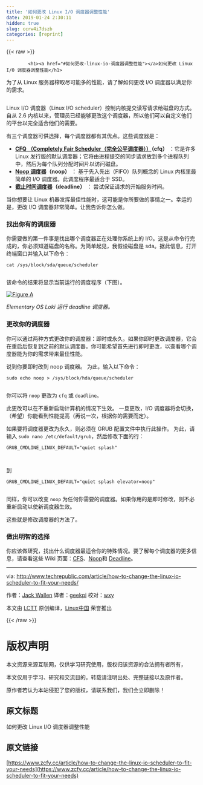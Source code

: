 ```yaml
---
title: '如何更改 Linux I/O 调度器调整性能' 
date: 2019-01-24 2:30:11
hidden: true
slug: ccrw4i7dszb
categories: [reprint]
---
```


{{< raw >}}

            <h1><a href="#如何更改-linux-io-调度器调整性能"></a>如何更改 Linux I/O 调度器调整性能</h1>
<p>为了从 Linux 服务器榨取尽可能多的性能，请了解如何更改 I/O 调度器以满足你的需求。</p>
<p><a href="https://camo.githubusercontent.com/ef7c70bac217dd024f244f12a727b4ff6380fc38/687474703a2f2f7472312e636273697374617469632e636f6d2f6875622f692f722f323031362f30352f30342f66373635633363372d656530382d346633612d383736612d3636313337616434653664662f726573697a652f373730782f31333163363933313338366563663337313034653861646138643031653930332f6861636b6572736865726f2e6a7067"><img src="https://p3.ssl.qhimg.com/t01a3d0b5085943652f.jpg" alt=""></a></p>
<p>Linux I/O 调度器（Linux I/O scheduler）控制内核提交读写请求给磁盘的方式。自从 2.6 内核以来，管理员已经能够更改这个调度器，所以他们可以自定义他们的平台以完全适合他们的需要。</p>
<p>有三个调度器可供选择，每个调度器都有其优点。这些调度器是：</p>
<ul>
<li><strong><a href="https://en.wikipedia.org/wiki/Completely_Fair_Scheduler">CFQ （Completely Fair Scheduler（完全公平调度器））</a>（cfq）</strong> ：它是许多 Linux 发行版的默认调度器；它将由进程提交的同步请求放到多个进程队列中，然后为每个队列分配时间片以访问磁盘。</li>
<li><strong><a href="https://en.wikipedia.org/wiki/Noop_scheduler">Noop 调度器</a>（noop）</strong> ： 基于先入先出（FIFO）队列概念的 Linux 内核里最简单的 I/O 调度器。此调度程序最适合于 SSD。</li>
<li><strong><a href="https://en.wikipedia.org/wiki/Deadline_scheduler">截止时间调度器</a>（deadline）</strong> ： 尝试保证请求的开始服务时间。</li>
</ul>
<p>当你想要让 Linux 机器发挥最佳性能时，这可能是你所要做的事情之一。幸运的是，更改 I/O 调度器非常简单。让我告诉你怎么做。</p>
<h3><a href="#找出你有的调度器"></a>找出你有的调度器</h3>
<p>你需要做的第一件事是找出哪个调度器正在处理你系统上的 I/O。这是从命令行完成的，你必须知道磁盘的名称。为简单起见，我假设磁盘是 sda。据此信息，打开终端窗口并输入以下命令：</p>
<pre><code class="hljs routeros">cat /sys/block/sda/queue<span class="hljs-built_in">/scheduler
</span>
</code></pre><p>该命令的结果将显示当前运行的调度程序（下图）。</p>
<p><a href="https://camo.githubusercontent.com/437b7afdd9e89e9e2d024ba917f81da16ce5b34d/687474703a2f2f7472332e636273697374617469632e636f6d2f6875622f692f323031372f30312f30332f61626261376632322d333235322d346237362d393163302d6262313536333066643432632f36623461366439373132303262373039323662326439393165366339616665332f7363686564756c6572612e6a7067"><img src="https://p5.ssl.qhimg.com/t01ce58d3c9072abf84.jpg" alt="Figure A"></a></p>
<p><em>Elementary OS Loki 运行 deadline 调度器。</em></p>
<h3><a href="#更改你的调度器"></a>更改你的调度器</h3>
<p>你可以通过两种方式更改你的调度器：即时或永久。如果你即时更改调度器，它会在重启后恢复到之前的默认调度器。你可能希望首先进行即时更改，以查看哪个调度器能为你的需求带来最佳性能。</p>
<p>说到你要即时改到 noop 调度器。 为此，输入以下命令：</p>
<pre><code class="hljs routeros">sudo echo noop &gt; /sys/block/hda/queue<span class="hljs-built_in">/scheduler
</span>
</code></pre><p>你可以将 <code>noop</code> 更改为 <code>cfq</code> 或 <code>deadline</code>。</p>
<p>此更改可以在不重新启动计算机的情况下生效。 一旦更改，I/O 调度器将会切换，（希望）你能看到性能提高（再说一次，根据你的需要而定）。</p>
<p>如果要将调度器更改为永久，则必须在 GRUB 配置文件中执行此操作。 为此，请输入 <code>sudo nano /etc/default/grub</code>，然后修改下面的行：</p>
<pre><code class="hljs ini"><span class="hljs-attr">GRUB_CMDLINE_LINUX_DEFAULT</span>=<span class="hljs-string">"quiet splash"</span>

</code></pre><p>到</p>
<pre><code class="hljs ini"><span class="hljs-attr">GRUB_CMDLINE_LINUX_DEFAULT</span>=<span class="hljs-string">"quiet splash elevator=noop"</span>

</code></pre><p>同样，你可以改变 <code>noop</code> 为任何你需要的调度器。如果你用的是即时修改，则不必重新启动以使新调度器生效。</p>
<p>这些就是修改调度器的方法了。</p>
<h3><a href="#做出明智的选择"></a>做出明智的选择</h3>
<p>你应该做研究，找出什么调度器最适合你的特殊情况。要了解每个调度器的更多信息，请查看这些 Wiki 页面：<a href="https://en.wikipedia.org/wiki/Completely_Fair_Scheduler">CFS</a>、<a href="https://en.wikipedia.org/wiki/Noop_scheduler">Noop</a>和 <a href="https://en.wikipedia.org/wiki/Deadline_scheduler">Deadline</a>。</p>
<hr>
<p>via: <a href="http://www.techrepublic.com/article/how-to-change-the-linux-io-scheduler-to-fit-your-needs/">http://www.techrepublic.com/article/how-to-change-the-linux-io-scheduler-to-fit-your-needs/</a></p>
<p>作者：<a href="http://www.techrepublic.com/meet-the-team/us/jack-wallen/">Jack Wallen</a> 译者：<a href="https://github.com/geekpi">geekpi</a> 校对：<a href="https://github.com/wxy">wxy</a></p>
<p>本文由 <a href="https://github.com/LCTT/TranslateProject">LCTT</a> 原创编译，<a href="https://linux.cn/">Linux中国</a> 荣誉推出</p>

          
{{< /raw >}}

# 版权声明
本文资源来源互联网，仅供学习研究使用，版权归该资源的合法拥有者所有，

本文仅用于学习、研究和交流目的。转载请注明出处、完整链接以及原作者。

原作者若认为本站侵犯了您的版权，请联系我们，我们会立即删除！

## 原文标题
如何更改 Linux I/O 调度器调整性能

## 原文链接
[https://www.zcfy.cc/article/how-to-change-the-linux-io-scheduler-to-fit-your-needs](https://www.zcfy.cc/article/how-to-change-the-linux-io-scheduler-to-fit-your-needs)

